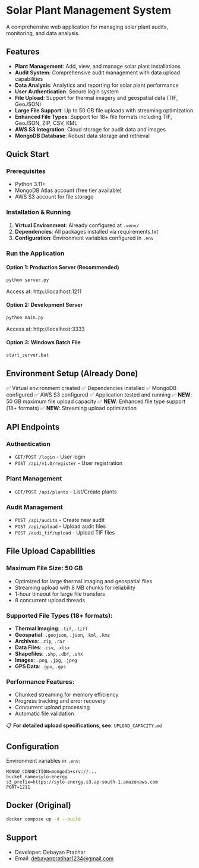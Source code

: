 # Solar Plant Management System

A comprehensive web application for managing solar plant audits, monitoring, and data analysis.

## Features

- **Plant Management**: Add, view, and manage solar plant installations
- **Audit System**: Comprehensive audit management with data upload capabilities
- **Data Analysis**: Analytics and reporting for solar plant performance
- **User Authentication**: Secure login system
- **File Upload**: Support for thermal imagery and geospatial data (TIF, GeoJSON)
- **Large File Support**: Up to 50 GB file uploads with streaming optimization
- **Enhanced File Types**: Support for 18+ file formats including TIF, GeoJSON, ZIP, CSV, KML
- **AWS S3 Integration**: Cloud storage for audit data and images
- **MongoDB Database**: Robust data storage and retrieval

## Quick Start

### Prerequisites
- Python 3.11+ 
- MongoDB Atlas account (free tier available)
- AWS S3 account for file storage

### Installation & Running

1. **Virtual Environment**: Already configured at `.venv/`
2. **Dependencies**: All packages installed via requirements.txt
3. **Configuration**: Environment variables configured in `.env`

### Run the Application

#### Option 1: Production Server (Recommended)
```bash
python server.py
```
Access at: http://localhost:1211

#### Option 2: Development Server
```bash
python main.py
```
Access at: http://localhost:3333

#### Option 3: Windows Batch File
```bash
start_server.bat
```

## Environment Setup (Already Done)

✅ Virtual environment created
✅ Dependencies installed
✅ MongoDB configured
✅ AWS S3 configured
✅ Application tested and running
✅ **NEW**: 50 GB maximum file upload capacity
✅ **NEW**: Enhanced file type support (18+ formats)
✅ **NEW**: Streaming upload optimization

## API Endpoints

### Authentication
- `GET/POST /login` - User login
- `POST /api/v1.0/register` - User registration

### Plant Management
- `GET/POST /api/plants` - List/Create plants

### Audit Management
- `POST /api/audits` - Create new audit
- `POST /api/upload` - Upload audit files
- `POST /audi_tif/upload` - Upload TIF files

## File Upload Capabilities

### Maximum File Size: **50 GB**
- Optimized for large thermal imaging and geospatial files
- Streaming upload with 8 MB chunks for reliability
- 1-hour timeout for large file transfers
- 8 concurrent upload threads

### Supported File Types (18+ formats):
- **Thermal Imaging**: `.tif`, `.tiff`
- **Geospatial**: `.geojson`, `.json`, `.kml`, `.kmz`
- **Archives**: `.zip`, `.rar`
- **Data Files**: `.csv`, `.xlsx`
- **Shapefiles**: `.shp`, `.dbf`, `.shx`
- **Images**: `.png`, `.jpg`, `.jpeg`
- **GPS Data**: `.gpx`, `.gps`

### Performance Features:
- Chunked streaming for memory efficiency
- Progress tracking and error recovery
- Concurrent upload processing
- Automatic file validation

📋 **For detailed upload specifications, see**: `UPLOAD_CAPACITY.md`

## Configuration

Environment variables in `.env`:
```env
MONGO_CONNECTION=mongodb+srv://...
bucket_name=sylo-energy
s3_prefix=https://sylo-energy.s3.ap-south-1.amazonaws.com
PORT=1211
```

## Docker (Original)
```bash
docker compose up -d --build
```

## Support
- Developer: Debayan Pratihar
- Email: debayanpratihar1234@gmail.com
